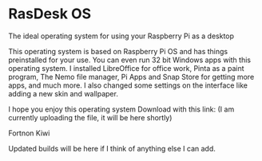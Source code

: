 # RasDesk OS
The ideal operating system for using your Raspberry Pi as a desktop

This operating system is based on Raspberry Pi OS and has things preinstalled for your use. You can even run 32 bit Windows apps with this operating system. I installed LibreOffice for office work, Pinta as a paint program, The Nemo file manager, Pi Apps and Snap Store for getting more apps, and much more.
I also changed some settings on the interface like adding a new skin and wallpaper.

I hope you enjoy this operating system
Download with this link: (I am currently uploading the file, it will be here shortly)

Fortnon Kiwi

Updated builds will be here if I think of anything else I can add.
